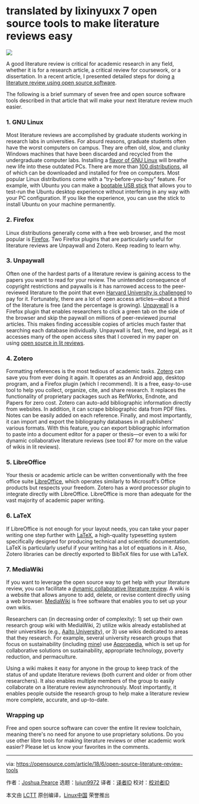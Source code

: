 translated by lixinyuxx
7 open source tools to make literature reviews easy
======

![](https://opensource.com/sites/default/files/styles/image-full-size/public/lead-images/OSDC_EDU_DigitalLiteracy_520x292.png?itok=ktHMrse6)

A good literature review is critical for academic research in any field, whether it is for a research article, a critical review for coursework, or a dissertation. In a recent article, I presented detailed steps for doing [a literature review using open source software][1].

The following is a brief summary of seven free and open source software tools described in that article that will make your next literature review much easier.

### 1\. GNU Linux

Most literature reviews are accomplished by graduate students working in research labs in universities. For absurd reasons, graduate students often have the worst computers on campus. They are often old, slow, and clunky Windows machines that have been discarded and recycled from the undergraduate computer labs. Installing a [flavor of GNU Linux][2] will breathe new life into these outdated PCs. There are more than [100 distributions][3], all of which can be downloaded and installed for free on computers. Most popular Linux distributions come with a "try-before-you-buy" feature. For example, with Ubuntu you can make a [bootable USB stick][4] that allows you to test-run the Ubuntu desktop experience without interfering in any way with your PC configuration. If you like the experience, you can use the stick to install Ubuntu on your machine permanently.

### 2\. Firefox

Linux distributions generally come with a free web browser, and the most popular is [Firefox][5]. Two Firefox plugins that are particularly useful for literature reviews are Unpaywall and Zotero. Keep reading to learn why.

### 3\. Unpaywall

Often one of the hardest parts of a literature review is gaining access to the papers you want to read for your review. The unintended consequence of copyright restrictions and paywalls is it has narrowed access to the peer-reviewed literature to the point that even [Harvard University is challenged][6] to pay for it. Fortunately, there are a lot of open access articles—about a third of the literature is free (and the percentage is growing). [Unpaywall][7] is a Firefox plugin that enables researchers to click a green tab on the side of the browser and skip the paywall on millions of peer-reviewed journal articles. This makes finding accessible copies of articles much faster that searching each database individually. Unpaywall is fast, free, and legal, as it accesses many of the open access sites that I covered in my paper on using [open source in lit reviews][8].

### 4\. Zotero

Formatting references is the most tedious of academic tasks. [Zotero][9] can save you from ever doing it again. It operates as an Android app, desktop program, and a Firefox plugin (which I recommend). It is a free, easy-to-use tool to help you collect, organize, cite, and share research. It replaces the functionality of proprietary packages such as RefWorks, Endnote, and Papers for zero cost. Zotero can auto-add bibliographic information directly from websites. In addition, it can scrape bibliographic data from PDF files. Notes can be easily added on each reference. Finally, and most importantly, it can import and export the bibliography databases in all publishers' various formats. With this feature, you can export bibliographic information to paste into a document editor for a paper or thesis—or even to a wiki for dynamic collaborative literature reviews (see tool #7 for more on the value of wikis in lit reviews).

### 5\. LibreOffice

Your thesis or academic article can be written conventionally with the free office suite [LibreOffice][10], which operates similarly to Microsoft's Office products but respects your freedom. Zotero has a word processor plugin to integrate directly with LibreOffice. LibreOffice is more than adequate for the vast majority of academic paper writing.

### 6\. LaTeX

If LibreOffice is not enough for your layout needs, you can take your paper writing one step further with [LaTeX][11], a high-quality typesetting system specifically designed for producing technical and scientific documentation. LaTeX is particularly useful if your writing has a lot of equations in it. Also, Zotero libraries can be directly exported to BibTeX files for use with LaTeX.

### 7\. MediaWiki

If you want to leverage the open source way to get help with your literature review, you can facilitate a [dynamic collaborative literature review][12]. A wiki is a website that allows anyone to add, delete, or revise content directly using a web browser. [MediaWiki][13] is free software that enables you to set up your own wikis.

Researchers can (in decreasing order of complexity): 1) set up their own research group wiki with MediaWiki, 2) utilize wikis already established at their universities (e.g., [Aalto University][14]), or 3) use wikis dedicated to areas that they research. For example, several university research groups that focus on sustainability (including [mine][15]) use [Appropedia][16], which is set up for collaborative solutions on sustainability, appropriate technology, poverty reduction, and permaculture.

Using a wiki makes it easy for anyone in the group to keep track of the status of and update literature reviews (both current and older or from other researchers). It also enables multiple members of the group to easily collaborate on a literature review asynchronously. Most importantly, it enables people outside the research group to help make a literature review more complete, accurate, and up-to-date.

### Wrapping up

Free and open source software can cover the entire lit review toolchain, meaning there's no need for anyone to use proprietary solutions. Do you use other libre tools for making literature reviews or other academic work easier? Please let us know your favorites in the comments.

--------------------------------------------------------------------------------

via: https://opensource.com/article/18/6/open-source-literature-review-tools

作者：[Joshua Pearce][a]
选题：[lujun9972](https://github.com/lujun9972)
译者：[译者ID](https://github.com/译者ID)
校对：[校对者ID](https://github.com/校对者ID)

本文由 [LCTT](https://github.com/LCTT/TranslateProject) 原创编译，[Linux中国](https://linux.cn/) 荣誉推出

[a]:https://opensource.com/users/jmpearce
[1]:http://pareonline.net/getvn.asp?v=23&n=8
[2]:https://opensource.com/article/18/1/new-linux-computers-classroom
[3]:https://distrowatch.com/
[4]:https://tutorials.ubuntu.com/tutorial/tutorial-create-a-usb-stick-on-windows#0
[5]:https://www.mozilla.org/en-US/firefox/new/
[6]:https://www.theguardian.com/science/2012/apr/24/harvard-university-journal-publishers-prices
[7]:https://unpaywall.org/
[8]:http://www.academia.edu/36709736/How_to_Perform_a_Literature_Review_with_Free_and_Open_Source_Software
[9]:https://www.zotero.org/
[10]:https://www.libreoffice.org/
[11]:https://www.latex-project.org/
[12]:https://www.academia.edu/1861756/Open_Source_Research_in_Sustainability
[13]:https://www.mediawiki.org/wiki/MediaWiki
[14]:http://wiki.aalto.fi
[15]:http://www.appropedia.org/Category:MOST
[16]:http://www.appropedia.org/Welcome_to_Appropedia
